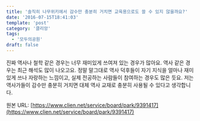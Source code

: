 ```yaml
---
title: '솔직히 나무위키에서 감수만 충분히 거치면 교육용으로도 쓸 수 있지 않을까요?'
date: '2016-07-15T18:41:03'
template: 'post'
category: '클리앙'
tags: 
  - '모두의공원'
draft: false
---
```


진짜 역사나 철학 같은 경우는 너무 재미있게 쓰여져 있는 경우가 많아요. 역사 같은 경우는 최근 해석도 많이 나오고요. 정말 말그대로 역사 덕후들이 자기 지식을 얼마나 재미있게 쓰나 자랑하는 느낌이고, 실제 전공하는 사람들이 참여하는 경우도 많은 듯요. 저는 역사가들이 감수만 충분히 거치면 대체 역사 교재로 충분히 사용될 수 있다고 생각합니다.

원본 URL: [https://www.clien.net/service/board/park/9391417](https://www.clien.net/service/board/park/9391417)